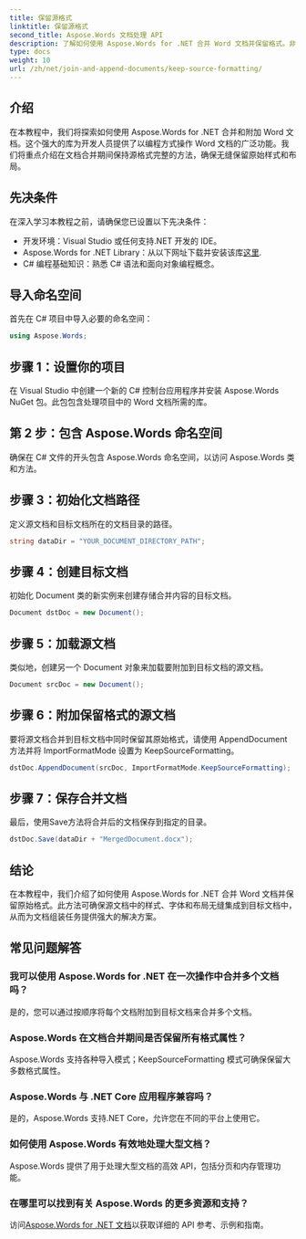 ```yaml
---
title: 保留源格式
linktitle: 保留源格式
second_title: Aspose.Words 文档处理 API
description: 了解如何使用 Aspose.Words for .NET 合并 Word 文档并保留格式。非常适合希望自动执行文档组装任务的开发人员。
type: docs
weight: 10
url: /zh/net/join-and-append-documents/keep-source-formatting/
---
```

## 介绍

在本教程中，我们将探索如何使用 Aspose.Words for .NET 合并和附加 Word 文档。这个强大的库为开发人员提供了以编程方式操作 Word 文档的广泛功能。我们将重点介绍在文档合并期间保持源格式完整的方法，确保无缝保留原始样式和布局。

## 先决条件

在深入学习本教程之前，请确保您已设置以下先决条件：

- 开发环境：Visual Studio 或任何支持.NET 开发的 IDE。
-  Aspose.Words for .NET Library：从以下网址下载并安装该库[这里](https://releases.aspose.com/words/net/).
- C# 编程基础知识：熟悉 C# 语法和面向对象编程概念。

## 导入命名空间

首先在 C# 项目中导入必要的命名空间：

```csharp
using Aspose.Words;
```

## 步骤 1：设置你的项目

在 Visual Studio 中创建一个新的 C# 控制台应用程序并安装 Aspose.Words NuGet 包。此包包含处理项目中的 Word 文档所需的库。

## 第 2 步：包含 Aspose.Words 命名空间

确保在 C# 文件的开头包含 Aspose.Words 命名空间，以访问 Aspose.Words 类和方法。

## 步骤 3：初始化文档路径

定义源文档和目标文档所在的文档目录的路径。

```csharp
string dataDir = "YOUR_DOCUMENT_DIRECTORY_PATH";
```

## 步骤 4：创建目标文档

初始化 Document 类的新实例来创建存储合并内容的目标文档。

```csharp
Document dstDoc = new Document();
```

## 步骤 5：加载源文档

类似地，创建另一个 Document 对象来加载要附加到目标文档的源文档。

```csharp
Document srcDoc = new Document();
```

## 步骤 6：附加保留格式的源文档

要将源文档合并到目标文档中同时保留其原始格式，请使用 AppendDocument 方法并将 ImportFormatMode 设置为 KeepSourceFormatting。

```csharp
dstDoc.AppendDocument(srcDoc, ImportFormatMode.KeepSourceFormatting);
```

## 步骤 7：保存合并文档

最后，使用Save方法将合并后的文档保存到指定的目录。

```csharp
dstDoc.Save(dataDir + "MergedDocument.docx");
```

## 结论

在本教程中，我们介绍了如何使用 Aspose.Words for .NET 合并 Word 文档并保留原始格式。此方法可确保源文档中的样式、字体和布局无缝集成到目标文档中，从而为文档组装任务提供强大的解决方案。

## 常见问题解答

### 我可以使用 Aspose.Words for .NET 在一次操作中合并多个文档吗？
是的，您可以通过按顺序将每个文档附加到目标文档来合并多个文档。

### Aspose.Words 在文档合并期间是否保留所有格式属性？
Aspose.Words 支持各种导入模式；KeepSourceFormatting 模式可确保保留大多数格式属性。

### Aspose.Words 与 .NET Core 应用程序兼容吗？
是的，Aspose.Words 支持.NET Core，允许您在不同的平台上使用它。

### 如何使用 Aspose.Words 有效地处理大型文档？
Aspose.Words 提供了用于处理大型文档的高效 API，包括分页和内存管理功能。

### 在哪里可以找到有关 Aspose.Words 的更多资源和支持？
访问[Aspose.Words for .NET 文档](https://reference.aspose.com/words/net/)以获取详细的 API 参考、示例和指南。